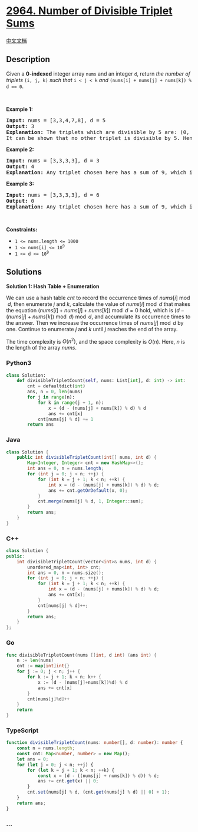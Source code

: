 # [2964. Number of Divisible Triplet Sums](https://leetcode.com/problems/number-of-divisible-triplet-sums)

[中文文档](/solution/2900-2999/2964.Number%20of%20Divisible%20Triplet%20Sums/README.md)

## Description

Given a <strong>0-indexed</strong> integer array <code>nums</code> and an integer <code>d</code>, return <em>the number of triplets</em> <code>(i, j, k)</code> <em>such that</em> <code>i &lt; j &lt; k</code> <em>and</em> <code>(nums[i] + nums[j] + nums[k]) % d == 0</code>.

<p>&nbsp;</p>
<p><strong class="example">Example 1:</strong></p>

<pre>
<strong>Input:</strong> nums = [3,3,4,7,8], d = 5
<strong>Output:</strong> 3
<strong>Explanation:</strong> The triplets which are divisible by 5 are: (0, 1, 2), (0, 2, 4), (1, 2, 4).
It can be shown that no other triplet is divisible by 5. Hence, the answer is 3.
</pre>

<p><strong class="example">Example 2:</strong></p>

<pre>
<strong>Input:</strong> nums = [3,3,3,3], d = 3
<strong>Output:</strong> 4
<strong>Explanation:</strong> Any triplet chosen here has a sum of 9, which is divisible by 3. Hence, the answer is the total number of triplets which is 4.
</pre>

<p><strong class="example">Example 3:</strong></p>

<pre>
<strong>Input:</strong> nums = [3,3,3,3], d = 6
<strong>Output:</strong> 0
<strong>Explanation:</strong> Any triplet chosen here has a sum of 9, which is not divisible by 6. Hence, the answer is 0.
</pre>

<p>&nbsp;</p>
<p><strong>Constraints:</strong></p>

<ul>
	<li><code>1 &lt;= nums.length &lt;= 1000</code></li>
	<li><code>1 &lt;= nums[i] &lt;= 10<sup>9</sup></code></li>
	<li><code>1 &lt;= d &lt;= 10<sup>9</sup></code></li>
</ul>

## Solutions

**Solution 1: Hash Table + Enumeration**

We can use a hash table $cnt$ to record the occurrence times of $nums[i] \bmod d$, then enumerate $j$ and $k$, calculate the value of $nums[i] \bmod d$ that makes the equation $(nums[i] + nums[j] + nums[k]) \bmod d = 0$ hold, which is $(d - (nums[j] + nums[k]) \bmod d) \bmod d$, and accumulate its occurrence times to the answer. Then we increase the occurrence times of $nums[j] \bmod d$ by one. Continue to enumerate $j$ and $k$ until $j$ reaches the end of the array.

The time complexity is $O(n^2)$, and the space complexity is $O(n)$. Here, $n$ is the length of the array $nums$.

<!-- tabs:start -->

### **Python3**

```python
class Solution:
    def divisibleTripletCount(self, nums: List[int], d: int) -> int:
        cnt = defaultdict(int)
        ans, n = 0, len(nums)
        for j in range(n):
            for k in range(j + 1, n):
                x = (d - (nums[j] + nums[k]) % d) % d
                ans += cnt[x]
            cnt[nums[j] % d] += 1
        return ans
```

### **Java**

```java
class Solution {
    public int divisibleTripletCount(int[] nums, int d) {
        Map<Integer, Integer> cnt = new HashMap<>();
        int ans = 0, n = nums.length;
        for (int j = 0; j < n; ++j) {
            for (int k = j + 1; k < n; ++k) {
                int x = (d - (nums[j] + nums[k]) % d) % d;
                ans += cnt.getOrDefault(x, 0);
            }
            cnt.merge(nums[j] % d, 1, Integer::sum);
        }
        return ans;
    }
}
```

### **C++**

```cpp
class Solution {
public:
    int divisibleTripletCount(vector<int>& nums, int d) {
        unordered_map<int, int> cnt;
        int ans = 0, n = nums.size();
        for (int j = 0; j < n; ++j) {
            for (int k = j + 1; k < n; ++k) {
                int x = (d - (nums[j] + nums[k]) % d) % d;
                ans += cnt[x];
            }
            cnt[nums[j] % d]++;
        }
        return ans;
    }
};
```

### **Go**

```go
func divisibleTripletCount(nums []int, d int) (ans int) {
	n := len(nums)
	cnt := map[int]int{}
	for j := 0; j < n; j++ {
		for k := j + 1; k < n; k++ {
			x := (d - (nums[j]+nums[k])%d) % d
			ans += cnt[x]
		}
		cnt[nums[j]%d]++
	}
	return
}
```

### **TypeScript**

```ts
function divisibleTripletCount(nums: number[], d: number): number {
    const n = nums.length;
    const cnt: Map<number, number> = new Map();
    let ans = 0;
    for (let j = 0; j < n; ++j) {
        for (let k = j + 1; k < n; ++k) {
            const x = (d - ((nums[j] + nums[k]) % d)) % d;
            ans += cnt.get(x) || 0;
        }
        cnt.set(nums[j] % d, (cnt.get(nums[j] % d) || 0) + 1);
    }
    return ans;
}
```

### **...**

```

```

<!-- tabs:end -->
